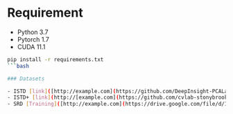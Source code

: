 # Requirement
- Python 3.7
- Pytorch 1.7
- CUDA 11.1

```bash
pip install -r requirements.txt
```bash

### Datasets

- ISTD [link]([http://example.com](https://github.com/DeepInsight-PCALab/ST-CGAN))
- ISTD+ [link](http://[example.com](https://github.com/cvlab-stonybrook/SID))
- SRD [Training]([http://example.com](https://drive.google.com/file/d/1W8vBRJYDG9imMgr9I2XaA13tlFIEHOjS/view)) [Testing]([http://example.com](https://drive.google.com/file/d/1GTi4BmQ0SJ7diDMmf-b7x2VismmXtfTo/view)) [Mask]([http://example.com](https://uofmacau-my.sharepoint.com/:u:/g/personal/yb87432_um_edu_mo/EZ8CiIhNADlAkA4Fhim_QzgBfDeI7qdUrt6wv2EVxZSc2w?e=wSjVQT)) (detected by [DHAN]([http://example.com](https://github.com/vinthony/ghost-free-shadow-removal)))
